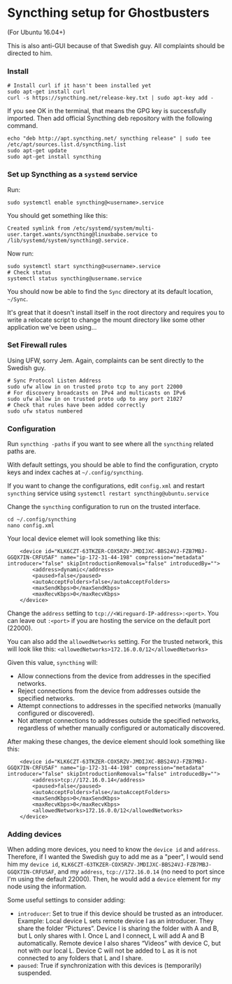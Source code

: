 # Syncthing setup for Ghostbusters

(For Ubuntu 16.04+)

This is also anti-GUI because of that Swedish guy. All complaints should be directed to him.

### Install

```console
# Install curl if it hasn't been installed yet
sudo apt-get install curl
curl -s https://syncthing.net/release-key.txt | sudo apt-key add -
```

If you see OK in the terminal, that means the GPG key is successfully imported. Then add official Syncthing deb repository with the following command.

```console
echo "deb http://apt.syncthing.net/ syncthing release" | sudo tee /etc/apt/sources.list.d/syncthing.list
sudo apt-get update
sudo apt-get install syncthing
```

### Set up Syncthing as a `systemd` service

Run:
```console
sudo systemctl enable syncthing@<username>.service
```

You should get something like this:

```console
Created symlink from /etc/systemd/system/multi-user.target.wants/syncthing@linuxbabe.service to /lib/systemd/system/syncthing@.service.
```

Now run:
```console
sudo systemctl start syncthing@<username>.service
# Check status
systemctl status syncthing@username.service
```

You should now be able to find the `Sync` directory at its default location, `~/Sync`. 

It's great that it doesn't install itself in the root directory and requires you to write a relocate script to change the mount directory like some other application we've been using...

### Set Firewall rules

Using UFW, sorry Jem. Again, complaints can be sent directly to the Swedish guy.

```console
# Sync Protocol Listen Address
sudo ufw allow in on trusted proto tcp to any port 22000
# For discovery broadcasts on IPv4 and multicasts on IPv6
sudo ufw allow in on trusted proto udp to any port 21027
# Check that rules have been added correctly
sudo ufw status numbered
```

### Configuration

Run `syncthing -paths` if you want to see where all the `syncthing` related paths are.

With default settings, you should be able to find the configuration, crypto keys and index caches at `~/.config/syncthing`.

If you want to change the configurations, edit `config.xml` and restart `syncthing` service using `systemctl restart syncthing@ubuntu.service`

Change the `syncthing` configuration to run on the trusted interface.

```console
cd ~/.config/syncthing
nano config.xml
```

Your local device elemet will look something like this:

```console
    <device id="KLK6CZT-63TKZER-COX5RZV-JMDIJXC-BBS24VJ-FZB7MBJ-GGQX7IN-CRFU5AF" name="ip-172-31-44-198" compression="metadata" introducer="false" skipIntroductionRemovals="false" introducedBy="">
        <address>dynamic</address>
        <paused>false</paused>
        <autoAcceptFolders>false</autoAcceptFolders>
        <maxSendKbps>0</maxSendKbps>
        <maxRecvKbps>0</maxRecvKbps>
    </device>
```

Change the `address` setting to `tcp://<Wireguard-IP-address>:<port>`. You can leave out `:<port>` if you are hosting the service on the default port (22000).

You can also add the `allowedNetworks` setting. For the trusted network, this will look like this: `<allowedNetworks>172.16.0.0/12</allowedNetworks>`

Given this value, `syncthing` will:
- Allow connections from the device from addresses in the specified networks.
- Reject connections from the device from addresses outside the specified networks.
- Attempt connections to addresses in the specified networks (manually configured or discovered).
- Not attempt connections to addresses outside the specified networks, regardless of whether manually configured or automatically discovered.

After making these changes, the device element should look something like this:

```console
    <device id="KLK6CZT-63TKZER-COX5RZV-JMDIJXC-BBS24VJ-FZB7MBJ-GGQX7IN-CRFU5AF" name="ip-172-31-44-198" compression="metadata" introducer="false" skipIntroductionRemovals="false" introducedBy="">
        <address>tcp://172.16.0.14</address>
        <paused>false</paused>
        <autoAcceptFolders>false</autoAcceptFolders>
        <maxSendKbps>0</maxSendKbps>
        <maxRecvKbps>0</maxRecvKbps>
        <allowedNetworks>172.16.0.0/12</allowedNetworks>
    </device>
```

### Adding devices

When adding more devices, you need to know the `device id` and `address`. Therefore, if I wanted the Swedish guy to add me as a "peer", I would send him my `device id`, `KLK6CZT-63TKZER-COX5RZV-JMDIJXC-BBS24VJ-FZB7MBJ-GGQX7IN-CRFU5AF`, and my `address`, `tcp://172.16.0.14` (no need to port since I'm using the default 22000). Then, he would add a `device` element for my node using the information.

Some useful settings to consider adding:
- `introducer`: Set to true if this device should be trusted as an introducer. Example: Local device L sets remote device I as an introducer. They share the folder “Pictures”. Device I is sharing the folder with A and B, but L only shares with I. Once L and I connect, L will add A and B automatically. Remote device I also shares “Videos” with device C, but not with our local L. Device C will not be added to L as it is not connected to any folders that L and I share.
- `paused`: True if synchronization with this devices is (temporarily) suspended.
